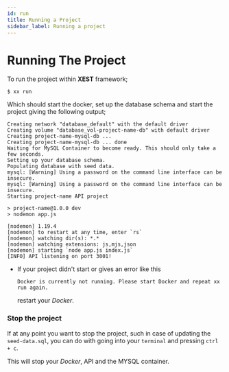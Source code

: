 ```yaml
---
id: run
title: Running a Project
sidebar_label: Running a project
---
```


# Running The Project

To run the project within **XEST** framework;

```
$ xx run
```

Which should start the docker, set up the database schema and start the project giving the following output;

```
Creating network "database_default" with the default driver
Creating volume "database_vol-project-name-db" with default driver
Creating project-name-mysql-db ...
Creating project-name-mysql-db ... done
Waiting for MySQL Container to become ready. This should only take a few seconds.
Setting up your database schema.
Populating database with seed data.
mysql: [Warning] Using a password on the command line interface can be insecure.
mysql: [Warning] Using a password on the command line interface can be insecure.
Starting project-name API project

> project-name@1.0.0 dev
> nodemon app.js

[nodemon] 1.19.4
[nodemon] to restart at any time, enter `rs`
[nodemon] watching dir(s): *.*
[nodemon] watching extensions: js,mjs,json
[nodemon] starting `node app.js index.js`
[INFO] API listening on port 3001!
```

- If your project didn't start or gives an error like this

  `Docker is currently not running. Please start Docker and repeat xx run again.`

  restart your *Docker*.

### Stop the project

If at any point you want to stop the project, such in case of updating the `seed-data.sql`, you can do with going into your `terminal` and pressing `ctrl + c`.

This will stop your *Docker*, API and the MYSQL container.
